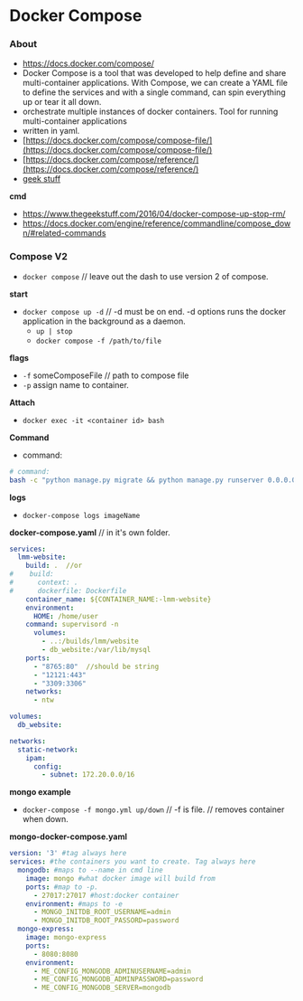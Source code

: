 # Docker Compose

### About

- <https://docs.docker.com/compose/>
- Docker Compose is a tool that was developed to help define and share multi-container applications. With Compose, we can create a YAML file to define the services and with a single command, can spin everything up or tear it all down.
- orchestrate multiple instances of docker containers. Tool for running multi-container applications
- written in yaml.
- [https://docs.docker.com/compose/compose-file/](https://docs.docker.com/compose/compose-file/)
- [https://docs.docker.com/compose/reference/](https://docs.docker.com/compose/reference/)
- [geek stuff](https://www.thegeekstuff.com/2016/04/docker-compose-up-stop-rm/)

**cmd**

- <https://www.thegeekstuff.com/2016/04/docker-compose-up-stop-rm/>
- <https://docs.docker.com/engine/reference/commandline/compose_down/#related-commands>

### Compose V2

- `docker compose` // leave out the dash to use version 2 of compose.

**start**

- `docker compose up -d` // -d must be on end. -d options runs the docker application in the background as a daemon.
  - `up | stop`
  - `docker compose -f /path/to/file`

**flags**

- `-f` someComposeFile // path to compose file
- `-p` assign name to container.

**Attach**

- `docker exec -it <container id> bash`

**Command**

- command:

```sh
# command:
bash -c "python manage.py migrate && python manage.py runserver 0.0.0.0:8000"
```

**logs**

- `docker-compose logs imageName`

**docker-compose.yaml** // in it's own folder.

```yaml
services:
  lmm-website:
    build: .  //or
#    build:
#      context: .
#      dockerfile: Dockerfile
    container_name: ${CONTAINER_NAME:-lmm-website}
    environment:
      HOME: /home/user
    command: supervisord -n
      volumes:
        - ..:/builds/lmm/website
        - db_website:/var/lib/mysql
    ports:
      - "8765:80"  //should be string
      - "12121:443"
      - "3309:3306"
    networks:
      - ntw

volumes:
  db_website:

networks:
  static-network:
    ipam:
      config:
        - subnet: 172.20.0.0/16
```

**mongo example**

- `docker-compose -f mongo.yml up/down` // -f is file. // removes container when down.

**mongo-docker-compose.yaml**

```yaml
version: '3' #tag always here
services: #the containers you want to create. Tag always here
  mongodb: #maps to --name in cmd line
    image: mongo #what docker image will build from
    ports: #map to -p.
      - 27017:27017 #host:docker container
    environment: #maps to -e
      - MONGO_INITDB_ROOT_USERNAME=admin
      - MONGO_INITDB_ROOT_PASSORD=password
  mongo-express:
    image: mongo-express
    ports:
      - 8080:8080
    environment:
      - ME_CONFIG_MONGODB_ADMINUSERNAME=admin
      - ME_CONFIG_MONGODB_ADMINPASSWORD=password
      - ME_CONFIG_MONGODB_SERVER=mongodb
```
